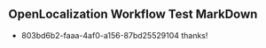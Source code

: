 ## OpenLocalization Workflow Test MarkDown

* 803bd6b2-faaa-4af0-a156-87bd25529104 
thanks!



<!--HONumber=Jan16_HO2-->
